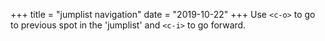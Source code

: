 +++
title = "jumplist navigation"
date = "2019-10-22"
+++
Use `<c-o>` to go to previous spot in the 'jumplist' and `<c-i>` to go forward.

